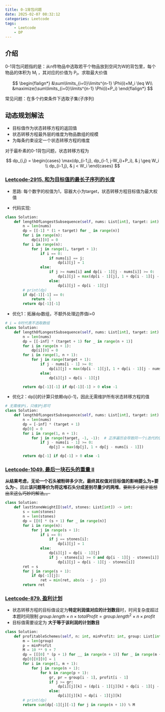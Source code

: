```yaml
---
title: 0-1背包问题
date: 2025-02-07 08:32:12
categories: Leetcode
tags:
    - Leetcode
    - DP
---
```


## 介绍

0-1背包问题指的是：从n件物品中选取若干个物品放到空间为W的背包里，每个物品的体积为 M<sub>i</sub> ，其对应的价值为 P<sub>i</sub>。求取最大价值

$$
\begin{flalign*}
    &\sum\limits_{i=0}\limits^{n-1} \Phi(i)×M_i \leq W\\
    &maximize(\sum\limits_{i=0}\limits^{n-1} \Phi(i)×P_i)
\end{flalign*}
$$

常见问题：在多个约束条件下选取子集(子序列)

## 动态规划解法

+ 目标值作为状态转移方程的返回值
+ 状态转移方程最外层的维度为物品数组的规模
+ 为每条约束设定一个状态转移方程的维度

对于最朴素的0-1背包问题，状态转移方程为

$$
dp_{i,j} = \begin{cases}
 \max(dp_{i-1,j}, dp_{i-1, j-W_i}+P_i),
 & j \geq W_i
 \\ dp_{i-1,j}, & j < W_i
 \end{cases}
$$

### [Leetcode-2915. 和为目标值的最长子序列的长度](https://leetcode.cn/problems/length-of-the-longest-subsequence-that-sums-to-target)

+ 思路: 每个数字的权值为1，容器大小为target，状态转移方程目标值为最大权值

+ 代码实现:

```python
class Solution:
    def lengthOfLongestSubsequence(self, nums: List[int], target: int) -> int:
        n = len(nums)
        dp = [[-1] * (1 + target) for _ in range(n)]
        for i in range(n):
            dp[i][0] = 0
        for i in range(n):
            for j in range(1, target + 1):
                if i == 0:
                    if nums[i] == j:
                        dp[i][j] = 1
                else:
                    if j >= nums[i] and dp[i - 1][j - nums[i]] >= 0:
                        dp[i][j] = max(dp[i - 1][j], 1 + dp[i - 1][j - nums[i]])
                    else:
                        dp[i][j] = dp[i - 1][j]
        # print(dp)
        if dp[-1][-1] == 0:
            return -1
        return dp[-1][-1]
```

+ 优化1：拓展dp数组，不额外处理边界值i=0

```python
# i = 0时代表不选取数组
class Solution:
    def lengthOfLongestSubsequence(self, nums: List[int], target: int) -> int:
        n = len(nums)
        dp = [[-inf] * (target + 1) for _ in range(n + 1)]
        for i in range(n + 1):
            dp[i][0] = 0
        for i in range(1, n + 1):
            for j in range(target + 1):
                if j - nums[i - 1] >= 0:
                    dp[i][j] = max(dp[i - 1][j], 1 + dp[i - 1][j - nums[i - 1]])
                else:
                    dp[i][j] = dp[i - 1][j]

        return dp[-1][-1] if dp[-1][-1] > 0 else -1
```

+ 优化2：dp[i]的计算只依赖dp[i-1]，因此无需维护所有状态转移方程的值

```python
# 无需维护i，只维护j即可 
class Solution:
    def lengthOfLongestSubsequence(self, nums: List[int], target: int) -> int:
        n = len(nums)
        dp = [-inf] * (target + 1)
        dp[0] = 0
        for i in range(1, n + 1):
            for j in range(target, -1, -1):  # 正序遍历会导致同一个i迭代的值相互依赖
                if j - nums[i - 1] >= 0:
                    dp[j] = max(dp[j], 1 + dp[j - nums[i - 1]])

        return dp[-1] if dp[-1] > 0 else -1
```

### [Leetcode-1049. 最后一块石头的重量 II](https://leetcode.cn/problems/last-stone-weight-ii/)

**从结果考虑，无论一个石头被粉碎多少次，最终其权值对目标值的影响要么为+要么为-**。因此**该问题等价为将这堆石头分成差别尽量少的两堆**。~~要刷多少题才能想出来这么巧妙的解法。。~~

```python
class Solution:
    def lastStoneWeightII(self, stones: List[int]) -> int:
        s = sum(stones)
        n = len(stones)
        dp = [[0] * (s + 1) for _ in range(n)]
        for i in range(n):
            for j in range(s + 1):
                if i == 0:
                    if j == stones[i]:
                        dp[i][j] = 1
                else:
                    dp[i][j] = dp[i - 1][j]
                    if j - stones[i] >= 0 and dp[i - 1][j - stones[i]]:
                        dp[i][j] = dp[i - 1][j - stones[i]] 
        ret = s
        for j in range(s + 1):
            if dp[-1][j]:
                ret = min(ret, abs(s - j - j))
        return ret
```

### [Leetcode-879. 盈利计划](https://leetcode.cn/problems/profitable-schemes/)

+ 状态转移方程的目标值设定为**特定利润值对应的计划数目**时，时间复杂度超过本题时间限制 $group.length × n × totalProfit = group.length^2 × n × profit$
+ 目标值需要设定为 **大于等于该利润的计划数目**

```python
class Solution:
    def profitableSchemes(self, n: int, minProfit: int, group: List[int], profit: List[int]) -> int:
        m = len(group)
        p = minProfit
        M = 10 ** 9 + 7
        dp = [[[0] * (p + 1) for __ in range(n + 1)] for _ in range(m + 1)]
        dp[0][0][0] = 1
        for i in range(1, m + 1):
            for j in range(n + 1):
                for k in range(p + 1):
                    gr, pr = group[i - 1], profit[i - 1]
                    if j >= gr:
                        dp[i][j][k] = (dp[i - 1][j][k] + dp[i - 1][j - gr][max(0, k - pr)]) % M  # 如果k < pr，选取当前值已经满足k，因此前i-1项只需选取利润≥0的值
                    else:
                        dp[i][j][k] = dp[i - 1][j][k]
        # print(dp)
        return sum(dp[-1][j][-1] for j in range(n + 1)) % M
```

